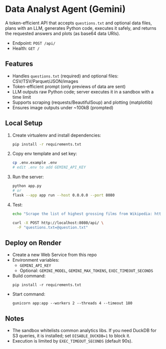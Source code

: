 # Data Analyst Agent (Gemini)

A token-efficient API that accepts `questions.txt` and optional data files, plans with an LLM, generates Python code, executes it safely, and returns the requested answers and plots (as base64 data URIs).

- Endpoint: `POST /api/`
- Health: `GET /`

## Features
- Handles `questions.txt` (required) and optional files: CSV/TSV/Parquet/JSON/images
- Token-efficient prompt (only previews of data are sent)
- LLM outputs raw Python code; server executes it in a sandbox with a time limit
- Supports scraping (requests/BeautifulSoup) and plotting (matplotlib)
- Ensures image outputs under ~100kB (prompted)

## Local Setup
1. Create virtualenv and install dependencies:
   ```bash
   pip install -r requirements.txt
   ```
2. Copy env template and set key:
   ```bash
   cp .env.example .env
   # edit .env to add GEMINI_API_KEY
   ```
3. Run the server:
   ```bash
   python app.py
   # or
   flask --app app run --host 0.0.0.0 --port 8080
   ```
4. Test:
   ```bash
   echo "Scrape the list of highest grossing films from Wikipedia: https://en.wikipedia.org/wiki/List_of_highest-grossing_films\n\nReturn a JSON array with:\n1) How many $2 bn movies before 2000?\n2) Earliest film over $1.5 bn?\n3) Correlation between Rank and Peak.\n4) Scatterplot Rank vs Peak with dotted red regression line under 100kB." > question.txt

   curl -X POST http://localhost:8080/api/ \
     -F "questions.txt=@question.txt"
   ```

## Deploy on Render
- Create a new Web Service from this repo
- Environment variables:
  - `GEMINI_API_KEY`
  - Optional: `GEMINI_MODEL`, `GEMINI_MAX_TOKENS`, `EXEC_TIMEOUT_SECONDS`
- Build command:
  ```
  pip install -r requirements.txt
  ```
- Start command:
  ```
  gunicorn app:app --workers 2 --threads 4 --timeout 180
  ```

## Notes
- The sandbox whitelists common analytics libs. If you need DuckDB for S3 queries, it is installed; set `DISABLE_DUCKDB=1` to block it.
- Execution is limited by `EXEC_TIMEOUT_SECONDS` (default 90s).